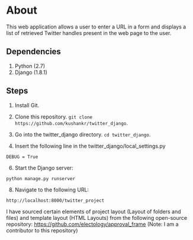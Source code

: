 About
=====
This web application allows a user to enter a URL in a form and displays a list of retrieved Twitter handles present in the web page to the user.

Dependencies
------------

1. Python (2.7)
2. Django (1.8.1)


Steps
------

1. Install Git.

2. Clone this repository. `git clone https://github.com/kushankr/twitter_django`.

3. Go into the twitter\_django directory. `cd twitter_django`.

4. Insert the following line in the twitter\_django/local\_settings.py
  ```
  DEBUG = True
  ```

6.  Start the Django server:

  `python manage.py runserver`

8. Navigate to the following URL:

  `http://localhost:8000/twitter_project`


I have sourced certain elements of project layout (Layout of folders and files) 
and template layout (HTML Layouts) from the following open-source repository:
https://github.com/electology/approval_frame (Note: I am a contributor to this repository)